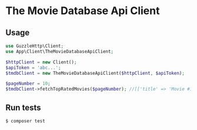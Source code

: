 # The Movie Database Api Client

## Usage

```php
use GuzzleHttp\Client;
use App\Client\TheMovieDatabaseApiClient;

$httpClient = new Client();
$apiToken = 'abc...';
$tmdbClient = new TheMovieDatabaseApiClient($httpClient, $apiToken);

$pageNumber = 10;
$tmdbClient->fetchTopRatedMovies($pageNumber); //[['title' => 'Movie #1', ...], ['title' => 'Movie #2', ...]]
```


## Run tests
```shell
$ composer test
```
